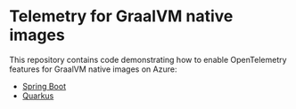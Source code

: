# Telemetry for GraalVM native images

This repository contains code demonstrating how to enable OpenTelemetry features for GraalVM native images on Azure:
* [Spring Boot](./code/spring-boot-telemetry/README.md)
* [Quarkus](./code/quarkus-telemetry/README.md)
